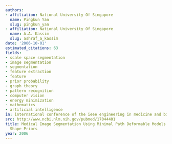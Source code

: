 ```yaml
---
authors:
- affiliation: National University Of Singapore
  name: Pingkun Yan
  slug: pingkun_yan
- affiliation: National University Of Singapore
  name: A.A. Kassim
  slug: ashraf_a_kassim
date: '2006-10-01'
estimated_citations: 63
fields:
- scale space segmentation
- image segmentation
- segmentation
- feature extraction
- feature
- prior probability
- graph theory
- pattern recognition
- computer vision
- energy minimization
- mathematics
- artificial intelligence
in: international conference of the ieee engineering in medicine and biology society
src: http://www.ncbi.nlm.nih.gov/pubmed/17044401
title: Medical Image Segmentation Using Minimal Path Deformable Models With Implicit
  Shape Priors
year: 2006
---
```

